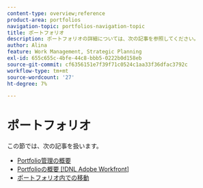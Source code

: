```yaml
---
content-type: overview;reference
product-area: portfolios
navigation-topic: portfolios-navigation-topic
title: ポートフォリオ
description: ポートフォリオの詳細については、次の記事を参照してください。
author: Alina
feature: Work Management, Strategic Planning
exl-id: 655c655c-4bfe-44c8-bbb5-0222b0d158eb
source-git-commit: cf6356151e7f39f71c0524c1aa33f36dfac3792c
workflow-type: tm+mt
source-wordcount: '27'
ht-degree: 7%

---
```


# ポートフォリオ

この節では、次の記事を扱います。

* [Portfolio管理の概要](../../../manage-work/portfolios/portfolios-overview/portfolio-managament-overview.md)
* [Portfolioの概要 [!DNL Adobe Workfront]](../../../manage-work/portfolios/portfolios-overview/portfolio-overview.md)
* [ポートフォリオ内での移動](../../../manage-work/portfolios/portfolios-overview/navigate-within-portfolio.md)



